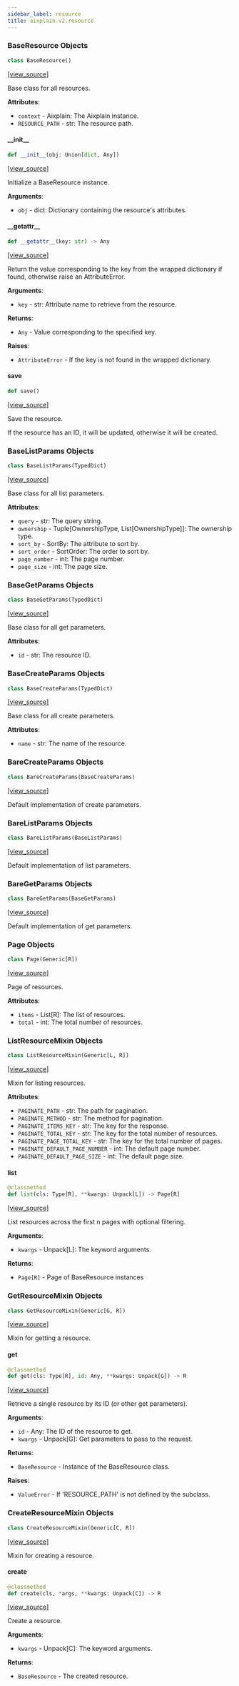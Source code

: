 ```yaml
---
sidebar_label: resource
title: aixplain.v2.resource
---
```


### BaseResource Objects

```python
class BaseResource()
```

[[view_source]](https://github.com/aixplain/aiXplain/blob/main/aixplain/v2/resource.py#L23)

Base class for all resources.

**Attributes**:

- `context` - Aixplain: The Aixplain instance.
- `RESOURCE_PATH` - str: The resource path.

#### \_\_init\_\_

```python
def __init__(obj: Union[dict, Any])
```

[[view_source]](https://github.com/aixplain/aiXplain/blob/main/aixplain/v2/resource.py#L35)

Initialize a BaseResource instance.

**Arguments**:

- `obj` - dict: Dictionary containing the resource&#x27;s attributes.

#### \_\_getattr\_\_

```python
def __getattr__(key: str) -> Any
```

[[view_source]](https://github.com/aixplain/aiXplain/blob/main/aixplain/v2/resource.py#L44)

Return the value corresponding to the key from the wrapped dictionary
if found, otherwise raise an AttributeError.

**Arguments**:

- `key` - str: Attribute name to retrieve from the resource.
  

**Returns**:

- `Any` - Value corresponding to the specified key.
  

**Raises**:

- `AttributeError` - If the key is not found in the wrapped
  dictionary.

#### save

```python
def save()
```

[[view_source]](https://github.com/aixplain/aiXplain/blob/main/aixplain/v2/resource.py#L65)

Save the resource.

If the resource has an ID, it will be updated, otherwise it will be created.

### BaseListParams Objects

```python
class BaseListParams(TypedDict)
```

[[view_source]](https://github.com/aixplain/aiXplain/blob/main/aixplain/v2/resource.py#L111)

Base class for all list parameters.

**Attributes**:

- `query` - str: The query string.
- `ownership` - Tuple[OwnershipType, List[OwnershipType]]: The ownership type.
- `sort_by` - SortBy: The attribute to sort by.
- `sort_order` - SortOrder: The order to sort by.
- `page_number` - int: The page number.
- `page_size` - int: The page size.

### BaseGetParams Objects

```python
class BaseGetParams(TypedDict)
```

[[view_source]](https://github.com/aixplain/aiXplain/blob/main/aixplain/v2/resource.py#L131)

Base class for all get parameters.

**Attributes**:

- `id` - str: The resource ID.

### BaseCreateParams Objects

```python
class BaseCreateParams(TypedDict)
```

[[view_source]](https://github.com/aixplain/aiXplain/blob/main/aixplain/v2/resource.py#L141)

Base class for all create parameters.

**Attributes**:

- `name` - str: The name of the resource.

### BareCreateParams Objects

```python
class BareCreateParams(BaseCreateParams)
```

[[view_source]](https://github.com/aixplain/aiXplain/blob/main/aixplain/v2/resource.py#L151)

Default implementation of create parameters.

### BareListParams Objects

```python
class BareListParams(BaseListParams)
```

[[view_source]](https://github.com/aixplain/aiXplain/blob/main/aixplain/v2/resource.py#L157)

Default implementation of list parameters.

### BareGetParams Objects

```python
class BareGetParams(BaseGetParams)
```

[[view_source]](https://github.com/aixplain/aiXplain/blob/main/aixplain/v2/resource.py#L163)

Default implementation of get parameters.

### Page Objects

```python
class Page(Generic[R])
```

[[view_source]](https://github.com/aixplain/aiXplain/blob/main/aixplain/v2/resource.py#L175)

Page of resources.

**Attributes**:

- `items` - List[R]: The list of resources.
- `total` - int: The total number of resources.

### ListResourceMixin Objects

```python
class ListResourceMixin(Generic[L, R])
```

[[view_source]](https://github.com/aixplain/aiXplain/blob/main/aixplain/v2/resource.py#L201)

Mixin for listing resources.

**Attributes**:

- `PAGINATE_PATH` - str: The path for pagination.
- `PAGINATE_METHOD` - str: The method for pagination.
- `PAGINATE_ITEMS_KEY` - str: The key for the response.
- `PAGINATE_TOTAL_KEY` - str: The key for the total number of resources.
- `PAGINATE_PAGE_TOTAL_KEY` - str: The key for the total number of pages.
- `PAGINATE_DEFAULT_PAGE_NUMBER` - int: The default page number.
- `PAGINATE_DEFAULT_PAGE_SIZE` - int: The default page size.

#### list

```python
@classmethod
def list(cls: Type[R], **kwargs: Unpack[L]) -> Page[R]
```

[[view_source]](https://github.com/aixplain/aiXplain/blob/main/aixplain/v2/resource.py#L224)

List resources across the first n pages with optional filtering.

**Arguments**:

- `kwargs` - Unpack[L]: The keyword arguments.
  

**Returns**:

- `Page[R]` - Page of BaseResource instances

### GetResourceMixin Objects

```python
class GetResourceMixin(Generic[G, R])
```

[[view_source]](https://github.com/aixplain/aiXplain/blob/main/aixplain/v2/resource.py#L334)

Mixin for getting a resource.

#### get

```python
@classmethod
def get(cls: Type[R], id: Any, **kwargs: Unpack[G]) -> R
```

[[view_source]](https://github.com/aixplain/aiXplain/blob/main/aixplain/v2/resource.py#L338)

Retrieve a single resource by its ID (or other get parameters).

**Arguments**:

- `id` - Any: The ID of the resource to get.
- `kwargs` - Unpack[G]: Get parameters to pass to the request.
  

**Returns**:

- `BaseResource` - Instance of the BaseResource class.
  

**Raises**:

- `ValueError` - If &#x27;RESOURCE_PATH&#x27; is not defined by the subclass.

### CreateResourceMixin Objects

```python
class CreateResourceMixin(Generic[C, R])
```

[[view_source]](https://github.com/aixplain/aiXplain/blob/main/aixplain/v2/resource.py#L359)

Mixin for creating a resource.

#### create

```python
@classmethod
def create(cls, *args, **kwargs: Unpack[C]) -> R
```

[[view_source]](https://github.com/aixplain/aiXplain/blob/main/aixplain/v2/resource.py#L363)

Create a resource.

**Arguments**:

- `kwargs` - Unpack[C]: The keyword arguments.
  

**Returns**:

- `BaseResource` - The created resource.

